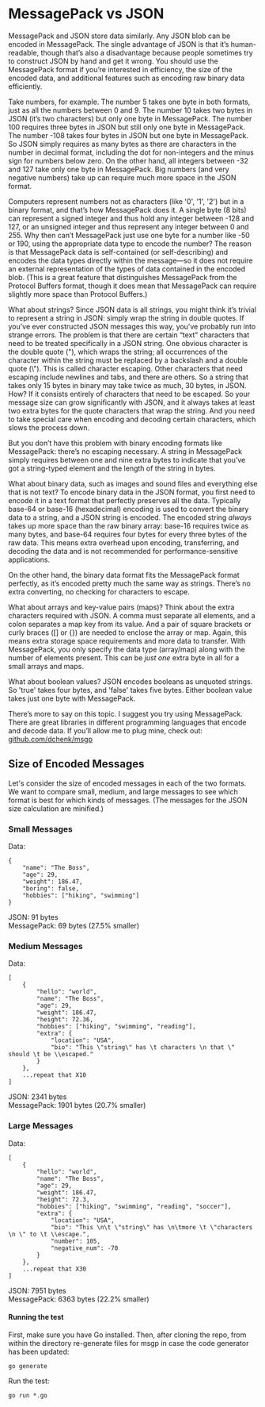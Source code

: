 # MessagePack vs JSON

MessagePack and JSON store data similarly. Any JSON blob can be encoded in MessagePack. The single advantage of JSON is that it’s human-readable, though that’s also a disadvantage because people sometimes try to construct JSON by hand and get it wrong. You should use the MessagePack format if you’re interested in efficiency, the size of the encoded data, and additional features such as encoding raw binary data efficiently.

Take numbers, for example. The number 5 takes one byte in both formats, just as all the numbers between 0 and 9. The number 10 takes two bytes in JSON (it’s two characters) but only one byte in MessagePack. The number 100 requires three bytes in JSON but still only one byte in MessagePack. The number -108 takes four bytes in JSON but one byte in MessagePack. So JSON simply requires as many bytes as there are characters in the number in decimal format, including the dot for non-integers and the minus sign for numbers below zero. On the other hand, all integers between -32 and 127 take only one byte in MessagePack. Big numbers (and very negative numbers) take up can require much more space in the JSON format.

Computers represent numbers not as characters (like '0', '1', '2') but in a binary format, and that’s how MessagePack does it. A single byte (8 bits) can represent a signed integer and thus hold any integer between -128 and 127, or an unsigned integer and thus represent any integer between 0 and 255. Why then can’t MessagePack just use one byte for a number like -50 or 190, using the appropriate data type to encode the number? The reason is that MessagePack data is self-contained (or self-describing) and encodes the data types directly within the message—so it does not require an external representation of the types of data contained in the encoded blob. (This is a great feature that distinguishes MessagePack from the Protocol Buffers format, though it does mean that MessagePack can require slightly more space than Protocol Buffers.)

What about strings? Since JSON data is all strings, you might think it’s trivial to represent a string in JSON: simply wrap the string in double quotes. If you’ve ever constructed JSON messages this way, you’ve probably run into strange errors. The problem is that there are certain “text” characters that need to be treated specifically in a JSON string. One obvious character is the double quote ("), which wraps the string; all occurrences of the character within the string must be replaced by a backslash and a double quote (\\"). This is called character escaping. Other characters that need escaping include newlines and tabs, and there are others. So a string that takes only 15 bytes in binary may take twice as much, 30 bytes, in JSON. How? If it consists entirely of characters that need to be escaped. So your message size can grow significantly with JSON, and it always takes at least two extra bytes for the quote characters that wrap the string. And you need to take special care when encoding and decoding certain characters, which slows the process down.

But you don’t have this problem with binary encoding formats like MessagePack: there’s no escaping necessary. A string in MessagePack simply requires between one and nine extra bytes to indicate that you’ve got a string-typed element and the length of the string in bytes.

What about binary data, such as images and sound files and everything else that is not text? To encode binary data in the JSON format, you first need to encode it in a text format that perfectly preserves all the data. Typically base-64 or base-16 (hexadecimal) encoding is used to convert the binary data to a string, and a JSON string is encoded. The encoded string *always* takes up more space than the raw binary array: base-16 requires twice as many bytes, and base-64 requires four bytes for every three bytes of the raw data. This means extra overhead upon encoding, transferring, and decoding the data and is not recommended for performance-sensitive applications.

On the other hand, the binary data format fits the MessagePack format perfectly, as it’s encoded pretty much the same way as strings. There’s no extra converting, no checking for characters to escape.

What about arrays and key-value pairs (maps)? Think about the extra characters required with JSON. A comma must separate all elements, and a colon separates a map key from its value. And a pair of square brackets or curly braces ([] or {}) are needed to enclose the array or map. Again, this means extra storage space requirements and more data to transfer. With MessagePack, you only specify the data type (array/map) along with the number of elements present. This can be *just one* extra byte in all for a small arrays and maps.

What about boolean values? JSON encodes booleans as unquoted strings. So 'true' takes four bytes, and 'false' takes five bytes. Either boolean value takes just one byte with MessagePack.

There’s more to say on this topic. I suggest you try using MessagePack. There are great libraries in different programming languages that encode and decode data. If you’ll allow me to plug mine, check out: [github.com/dchenk/msgp](https://github.com/dchenk/msgp)

## Size of Encoded Messages

Let's consider the size of encoded messages in each of the two formats. We want to compare small, medium, and large messages to see which format is best for which kinds of messages. (The messages for the JSON size calculation are minified.)

### Small Messages

Data:
```
{
	"name": "The Boss",
	"age": 29,
	"weight": 186.47,
	"boring": false,
	"hobbies": ["hiking", "swimming"]
}
```
JSON: 91 bytes  
MessagePack: 69 bytes (27.5% smaller)

### Medium Messages

Data:
```
[
	{
		"hello": "world",
		"name": "The Boss",
		"age": 29,
		"weight": 186.47,
		"height": 72.36,
		"hobbies": ["hiking", "swimming", "reading"],
		"extra": {
			"location": "USA",
			"bio": "This \"string\" has \t characters \n that \" should \t be \\escaped."
		}
	},
	...repeat that X10
]
```
JSON: 2341 bytes  
MessagePack: 1901 bytes (20.7% smaller)

### Large Messages

Data:
```
[
	{
		"hello": "world",
		"name": "The Boss",
		"age": 29,
		"weight": 186.47,
		"height": 72.3,
		"hobbies": ["hiking", "swimming", "reading", "soccer"],
		"extra": {
			"location": "USA",
			"bio": "This \n\t \"string\" has \n\tmore \t \"characters \n \" to \t \\escape.",
			"number": 105,
			"negative_num": -70
		}
	},
	...repeat that X30
]
```
JSON: 7951 bytes  
MessagePack: 6363 bytes (22.2% smaller)

#### Running the test

First, make sure you have Go installed. Then, after cloning the repo, from within the directory re-generate files for msgp in case the code generator has been updated:
```
go generate
```
Run the test:
```
go run *.go
```
